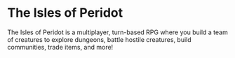 # The Isles of Peridot

The Isles of Peridot is a multiplayer, turn-based RPG where you build a team of creatures to explore dungeons, battle hostile creatures, build communities, trade items, and more!
